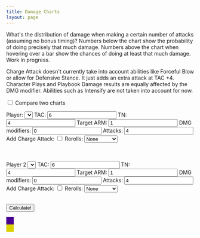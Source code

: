 ```yaml
---
title: Damage Charts
layout: page
---
```


What's the distribution of damage when making a certain number of attacks (assuming no bonus timing)? Numbers below the chart show the probability of doing precisely that much damage. Numbers above the chart when hovering over a bar show the chances of doing at least that much damage. Work in progress.

Charge Attack doesn't currently take into account abilities like Forceful Blow or allow for Defensive Stance. It just adds an extra attack at TAC +4. Character Plays and Playbook Damage results are equally affected by the DMG modifier. Abilities such as Intensify are not taken into account for now.

<input type="checkbox" id="compareCharts"> Compare two charts

<div id="playBookSVG1" class="playBookImage"></div>
<div id="mainplayer" class="inputBoxes">
		Player:
		<select id="player">
		</select>
		TAC:
		<input id="TAC" value="6">
		TN:
		<input id="TN" value="4">
		Target ARM:
		<input id="ARM" value="1">
		DMG modifiers:
		<input id="dmgBoost" value="0">
		Attacks:
		<input id="attacks" value="4">
		Add Charge Attack: <input type="checkbox" id="doChargeAttack">
		Rerolls:
		<select id="rerolls">
		<option value="none">None</option>
		<option value="first">First Attack</option>
		<option value="all">All Attacks</option>
		</select>
		<table id="playBook1" width="25%">
		</table>
</div>

<div id="extraplayer" class="inputBoxes">	
		<br />
		Player 2
		<select id="player2">
		</select>
		TAC:
		<input id="TAC2" value="6">
		TN:
		<input id="TN2" value="4">
		Target ARM:
		<input id="ARM2" value="1">
		DMG modifiers:
		<input id="dmgBoost2" value="0">
		Attacks:
		<input id="attacks2" value="4">
		Add Charge Attack: <input type="checkbox" id="doChargeAttack2">
		Rerolls:
		<select id="rerolls2">
		<option value="none">None</option>
		<option value="first">First Attack</option>
		<option value="all">All Attacks</option>
		</select>
</div>

<br />

<button type="button" id="calculateButton">Calculate!</button>

<div id="chartkey">
	<div style="width:20px; height:20px; display: inline-block; background:#490092;"></div><div style="display: inline;" id="captainName"></div>
	<br />
	<div style="width:20px; height:20px; display: inline-block; background:#DBD100;"></div><div style="display: inline;" id="captainName2"></div>
</div>		
<!--- <ul class="barchart" id="thechart">
</ul> --->
<svg class="newchart" id="thenewchart">
</svg>

<p id="debugMessages"><p>

<script src="https://cdnjs.cloudflare.com/ajax/libs/svg.js/2.6.6/svg.min.js" integrity="sha256-M8IkAPnXdVChgPQwts/KeepRP4ogs+hzBtPmVhUj5YA=" crossorigin="anonymous"></script>
<script src="https://d3js.org/d3.v5.min.js"></script>
<script src="../assets/js/players.js"></script>
<script src="../assets/js/dice-maths.js"></script>
<script src="../assets/js/damage-charts.js"></script>